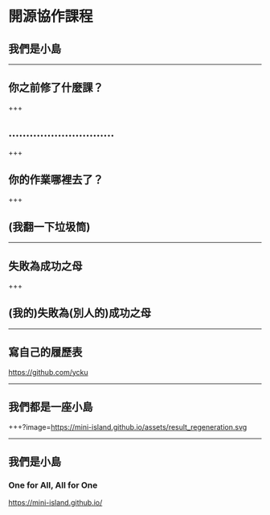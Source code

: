 # 開源協作課程
## 我們是小島

---

## 你之前修了什麼課？

+++

## ..............................

+++

## 你的作業哪裡去了？

+++

## (我翻一下垃圾筒)

---

## 失敗為成功之母

+++

## (我的)失敗為(別人的)成功之母

---

## 寫自己的履歷表
https://github.com/ycku

---

## 我們都是一座小島

+++?image=https://mini-island.github.io/assets/result_regeneration.svg

---

## 我們是小島
### One for All, All for One
https://mini-island.github.io/
